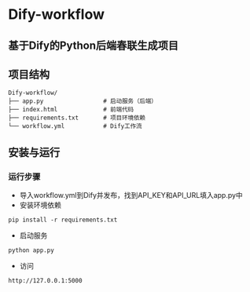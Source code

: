 # Dify-workflow
## 基于Dify的Python后端春联生成项目
## 项目结构
```
Dify-workflow/
├── app.py                 # 启动服务（后端）
├── index.html             # 前端代码
├── requirements.txt       # 项目环境依赖
└── workflow.yml           # Dify工作流
```
## 安装与运行
### 运行步骤
- 导入workflow.yml到Dify并发布，找到API_KEY和API_URL填入app.py中
- 安装环境依赖
```
pip install -r requirements.txt
```
- 启动服务
```
python app.py
```
- 访问
```
http://127.0.0.1:5000
```

